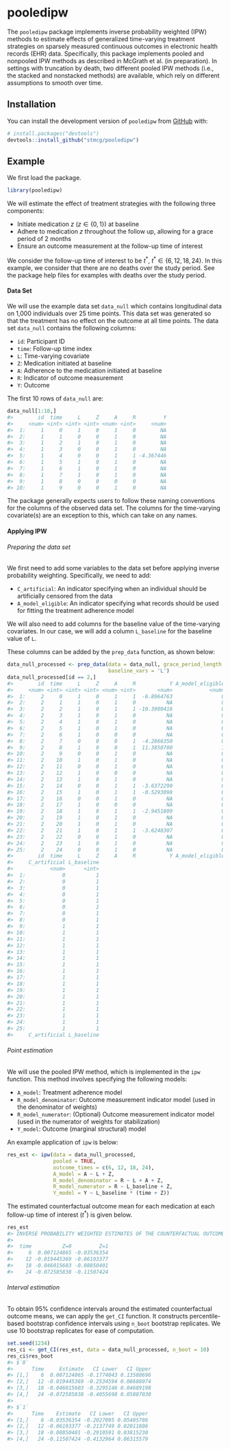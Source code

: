 
<!-- README.md is generated from README.Rmd. Please edit that file -->

# pooledipw

<!-- badges: start -->
<!-- badges: end -->

The `pooledipw` package implements inverse probability weighted (IPW)
methods to estimate effects of generalized time-varying treatment
strategies on sparsely measured continuous outcomes in electronic health
records (EHR) data. Specifically, this package implements pooled and
nonpooled IPW methods as described in McGrath et al. (in preparation).
In settings with truncation by death, two different pooled IPW methods
(i.e., the stacked and nonstacked methods) are available, which rely on
different assumptions to smooth over time.

## Installation

You can install the development version of `pooledipw` from
[GitHub](https://github.com/) with:

``` r
# install.packages("devtools")
devtools::install_github("stmcg/pooledipw")
```

## Example

We first load the package.

``` r
library(pooledipw)
```

We will estimate the effect of treatment strategies with the following
three components:

- Initiate medication $z$ ($z \in \{0, 1\}$) at baseline
- Adhere to medication $z$ throughout the follow up, allowing for a
  grace period of 2 months
- Ensure an outcome measurement at the follow-up time of interest

We consider the follow-up time of interest to be $t^*$,
$t^* \in \{6, 12, 18, 24\}$. In this example, we consider that there are
no deaths over the study period. See the package help files for examples
with deaths over the study period.

#### Data Set

We will use the example data set `data_null` which contains longitudinal
data on 1,000 individuals over 25 time points. This data set was
generated so that the treatment has no effect on the outcome at all time
points. The data set `data_null` contains the following columns:

- `id`: Participant ID
- `time`: Follow-up time index
- `L`: Time-varying covariate
- `Z`: Medication initiated at baseline
- `A`: Adherence to the medication initiated at baseline
- `R`: Indicator of outcome measurement
- `Y`: Outcome

The first 10 rows of `data_null` are:

``` r
data_null[1:10,]
#>        id  time     L     Z     A     R         Y
#>     <num> <int> <int> <int> <num> <int>     <num>
#>  1:     1     0     1     0     1     0        NA
#>  2:     1     1     0     0     1     0        NA
#>  3:     1     2     1     0     1     0        NA
#>  4:     1     3     0     0     1     0        NA
#>  5:     1     4     0     0     1     1 -4.367446
#>  6:     1     5     1     0     1     0        NA
#>  7:     1     6     1     0     1     0        NA
#>  8:     1     7     1     0     1     0        NA
#>  9:     1     8     0     0     0     0        NA
#> 10:     1     9     0     0     1     0        NA
```

The package generally expects users to follow these naming conventions
for the columns of the observed data set. The columns for the
time-varying covariate(s) are an exception to this, which can take on
any names.

#### Applying IPW

###### Preparing the data set

We first need to add some variables to the data set before applying
inverse probability weighting. Specifically, we need to add:

- `C_artificial`: An indicator specifying when an individual should be
  artificially censored from the data
- `A_model_eligible`: An indicator specifying what records should be
  used for fitting the treatment adherence model

We will also need to add columns for the baseline value of the
time-varying covariates. In our case, we will add a column `L_baseline`
for the baseline value of `L`.

These columns can be added by the `prep_data` function, as shown below:

``` r
data_null_processed <- prep_data(data = data_null, grace_period_length = 2,
                                 baseline_vars = 'L')
data_null_processed[id == 2,]
#>        id  time     L     Z     A     R           Y A_model_eligible
#>     <num> <int> <int> <int> <num> <int>       <num>            <num>
#>  1:     2     0     1     0     1     1  -6.8964763                0
#>  2:     2     1     1     0     1     0          NA                0
#>  3:     2     2     1     0     1     1 -10.3900416                0
#>  4:     2     3     1     0     1     0          NA                0
#>  5:     2     4     1     0     1     0          NA                0
#>  6:     2     5     1     0     1     0          NA                0
#>  7:     2     6     1     0     0     0          NA                0
#>  8:     2     7     0     0     0     1  -4.2866350                0
#>  9:     2     8     1     0     0     1  11.3850700                1
#> 10:     2     9     0     0     1     0          NA                0
#> 11:     2    10     1     0     1     0          NA                0
#> 12:     2    11     0     0     1     0          NA                0
#> 13:     2    12     1     0     0     0          NA                0
#> 14:     2    13     1     0     1     0          NA                0
#> 15:     2    14     0     0     1     1  -3.6372290                0
#> 16:     2    15     1     0     1     1  -0.5293098                0
#> 17:     2    16     0     0     1     0          NA                0
#> 18:     2    17     1     0     0     0          NA                0
#> 19:     2    18     1     0     1     1  -2.9451809                0
#> 20:     2    19     1     0     1     0          NA                0
#> 21:     2    20     1     0     1     0          NA                0
#> 22:     2    21     1     0     1     1  -3.6248307                0
#> 23:     2    22     0     0     1     0          NA                0
#> 24:     2    23     1     0     1     0          NA                0
#> 25:     2    24     0     0     1     0          NA                0
#>        id  time     L     Z     A     R           Y A_model_eligible
#>     C_artificial L_baseline
#>            <num>      <int>
#>  1:            0          1
#>  2:            0          1
#>  3:            0          1
#>  4:            0          1
#>  5:            0          1
#>  6:            0          1
#>  7:            0          1
#>  8:            0          1
#>  9:            1          1
#> 10:            1          1
#> 11:            1          1
#> 12:            1          1
#> 13:            1          1
#> 14:            1          1
#> 15:            1          1
#> 16:            1          1
#> 17:            1          1
#> 18:            1          1
#> 19:            1          1
#> 20:            1          1
#> 21:            1          1
#> 22:            1          1
#> 23:            1          1
#> 24:            1          1
#> 25:            1          1
#>     C_artificial L_baseline
```

###### Point estimation

We will use the pooled IPW method, which is implemented in the `ipw`
function. This method involves specifying the following models:

- `A_model`: Treatment adherence model
- `R_model_denominator`: Outcome measurement indicator model (used in
  the denominator of weights)
- `R_model_numerator`: (Optional) Outcome measurement indicator model
  (used in the numerator of weights for stabilization)
- `Y_model`: Outcome (marginal structural) model

An example application of `ipw` is below:

``` r
res_est <- ipw(data = data_null_processed,
               pooled = TRUE,
               outcome_times = c(6, 12, 18, 24),
               A_model = A ~ L + Z,
               R_model_denominator = R ~ L + A + Z,
               R_model_numerator = R ~ L_baseline + Z,
               Y_model = Y ~ L_baseline * (time + Z))
```

The estimated counterfactual outcome mean for each medication at each
follow-up time of interest ($t^*$) is given below.

``` r
res_est
#> INVERSE PROBABILITY WEIGHTED ESTIMATES OF THE COUNTERFACTUAL OUTCOME MEAN 
#> 
#>  time          Z=0         Z=1
#>     6  0.007124865 -0.03536354
#>    12 -0.019445369 -0.06193377
#>    18 -0.046015603 -0.08850401
#>    24 -0.072585838 -0.11507424
```

###### Interval estimation

To obtain 95% confidence intervals around the estimated counterfactual
outcome means, we can apply the `get_CI` function. It constructs
percentile-based bootstrap confidence intervals using `n_boot` bootstrap
replicates. We use 10 bootstrap replicates for ease of computation.

``` r
set.seed(1234)
res_ci <- get_CI(res_est, data = data_null_processed, n_boot = 10)
res_ci$res_boot
#> $`0`
#>      Time     Estimate   CI Lower   CI Upper
#> [1,]    6  0.007124865 -0.1774043 0.13580696
#> [2,]   12 -0.019445369 -0.2534594 0.08688074
#> [3,]   18 -0.046015603 -0.3295146 0.04689198
#> [4,]   24 -0.072585838 -0.4055698 0.05887030
#> 
#> $`1`
#>      Time    Estimate   CI Lower   CI Upper
#> [1,]    6 -0.03536354 -0.2027095 0.05405786
#> [2,]   12 -0.06193377 -0.2137749 0.02011806
#> [3,]   18 -0.08850401 -0.2910591 0.03815230
#> [4,]   24 -0.11507424 -0.4132964 0.06315579
```
